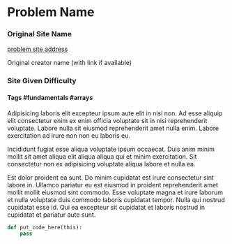 # Problem Name

### Original Site Name
[problem site address](https://bostonc.dev)

Original creator name (with link if available)

### Site Given Difficulty
#### Tags #fundamentals #arrays

Adipisicing laboris elit excepteur ipsum aute elit in nisi non. Ad esse aliquip elit consectetur enim ex enim officia voluptate sit in nisi reprehenderit voluptate. Labore nulla sit eiusmod reprehenderit amet nulla enim. Labore exercitation ad irure non non eu laboris eu.

Incididunt fugiat esse aliqua voluptate ipsum occaecat. Duis anim minim mollit sit amet aliqua elit aliqua aliqua qui et minim exercitation. Sit consectetur non ex adipisicing voluptate aliqua labore et nulla ea.

Est dolor proident ea sunt. Do minim cupidatat est irure consectetur sint labore in. Ullamco pariatur eu est eiusmod in proident reprehenderit amet mollit mollit eiusmod sint commodo. Esse voluptate magna et irure laborum et nulla voluptate duis commodo laboris cupidatat tempor. Nulla qui nostrud cupidatat esse id. Qui ea excepteur sit cupidatat et laboris nostrud in cupidatat et pariatur aute sunt.

``` python
def put_code_here(this):
    pass
```